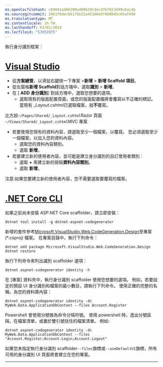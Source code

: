 ```yaml
---
ms.openlocfilehash: cb9041a466309a400b19cdecd76f653499c6ac4b
ms.sourcegitcommit: 24b1f6decbb17bb22a45166e5fdb0845c65af498
ms.translationtype: MT
ms.contentlocale: zh-TW
ms.lasthandoff: 03/01/2019
ms.locfileid: "57053975"
---
```

執行身分識別框架：

# <a name="visual-studiotabvisual-studio"></a>[Visual Studio](#tab/visual-studio)

* 從**方案總管**，以滑鼠右鍵按一下專案 >**新增** > **新增 Scaffold 項目**。
* 從左窗格**新增 Scaffold**對話方塊中，選取**識別** > **新增**。
* 在 [ **ADD 身分識別**] 對話方塊中，選取您想要的選項。
  * 選取現有的版面配置頁面，或您的版面配置檔將會覆寫以不正確的標記。 當現有 *\_Layout.cshtml*已選取檔案，就**不**覆寫。

 比方說`~/Pages/Shared/_Layout.cshtml`Razor 頁面`~/Views/Shared/_Layout.cshtml`MVC 專案
* 若要使用您現有的資料內容，請選取至少一個檔案，以覆寫。 您必須選取至少一個檔案，以加入您的資料內容。
  * 選取您的資料內容類別。
  * 選取 **新增**。
* 若要建立新的使用者內容，並可能是建立身分識別的自訂使用者類別：
  * 選取  **+** 來建立新的按鈕**資料內容類別**。
  * 選取 **新增**。

注意:如果您要建立新的使用者內容，您不需要選取要覆寫的檔案。

# <a name="net-core-clitabnetcore-cli"></a>[.NET Core CLI](#tab/netcore-cli)

如果之前尚未安裝 ASP.NET Core scaffolder，請立即安裝：

```cli
dotnet tool install -g dotnet-aspnet-codegenerator
```

新增的套件參考[Microsoft.VisualStudio.Web.CodeGeneration.Design](https://www.nuget.org/packages/Microsoft.VisualStudio.Web.CodeGeneration.Design/)至專案 (\*.csproj) 檔案。 在專案目錄中，執行下列命令：

```cli
dotnet add package Microsoft.VisualStudio.Web.CodeGeneration.Design
dotnet restore
```

執行下列命令來列出識別 scaffolder 選項：

```cli
dotnet aspnet-codegenerator identity -h
```

在 [專案] 資料夾中，執行身分識別 scaffolder 使用您想要的選項。 例如，若要設定的預設 UI 身分識別和檔案的最小數目，請執行下列命令。 使用正確的完整的名稱，為您的資料庫內容：

```cli
dotnet aspnet-codegenerator identity -dc MyWeb.Data.ApplicationDbContext --files Account.Register
```

Powershell 會使用分號做為命令分隔符號。 使用 powershell 時，逸出分號區隔，在檔案清單，或置於雙引號括住的檔案清單。 例如: 

```cli
dotnet aspnet-codegenerator identity -dc MyWeb.Data.ApplicationDbContext --files "Account.Register;Account.Login;Account.Logout"
```

如果您未指定執行身分識別 scaffolder`--files`旗標或`--useDefaultUI`旗標，所有可用的身分識別 UI 頁面將會建立在您的專案。

-------------
